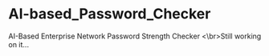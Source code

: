 # AI-based_Password_Checker
AI-Based Enterprise Network Password Strength Checker
<\br>Still working on it...
